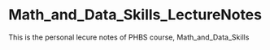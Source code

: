 # Math_and_Data_Skills_LectureNotes
This is the personal lecure notes of PHBS course, Math_and_Data_Skills
